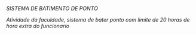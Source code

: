 *SISTEMA DE BATIMENTO DE PONTO*

*Atividade da faculdade, sistema de bater ponto com limite de 20 horas de hora extra do funcionario*
